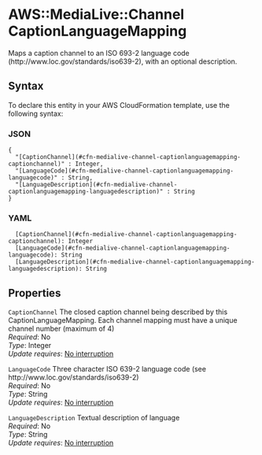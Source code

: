 # AWS::MediaLive::Channel CaptionLanguageMapping<a name="aws-properties-medialive-channel-captionlanguagemapping"></a>

Maps a caption channel to an ISO 693\-2 language code \(http://www\.loc\.gov/standards/iso639\-2\), with an optional description\.

## Syntax<a name="aws-properties-medialive-channel-captionlanguagemapping-syntax"></a>

To declare this entity in your AWS CloudFormation template, use the following syntax:

### JSON<a name="aws-properties-medialive-channel-captionlanguagemapping-syntax.json"></a>

```
{
  "[CaptionChannel](#cfn-medialive-channel-captionlanguagemapping-captionchannel)" : Integer,
  "[LanguageCode](#cfn-medialive-channel-captionlanguagemapping-languagecode)" : String,
  "[LanguageDescription](#cfn-medialive-channel-captionlanguagemapping-languagedescription)" : String
}
```

### YAML<a name="aws-properties-medialive-channel-captionlanguagemapping-syntax.yaml"></a>

```
  [CaptionChannel](#cfn-medialive-channel-captionlanguagemapping-captionchannel): Integer
  [LanguageCode](#cfn-medialive-channel-captionlanguagemapping-languagecode): String
  [LanguageDescription](#cfn-medialive-channel-captionlanguagemapping-languagedescription): String
```

## Properties<a name="aws-properties-medialive-channel-captionlanguagemapping-properties"></a>

`CaptionChannel`  <a name="cfn-medialive-channel-captionlanguagemapping-captionchannel"></a>
The closed caption channel being described by this CaptionLanguageMapping\. Each channel mapping must have a unique channel number \(maximum of 4\)  
*Required*: No  
*Type*: Integer  
*Update requires*: [No interruption](https://docs.aws.amazon.com/AWSCloudFormation/latest/UserGuide/using-cfn-updating-stacks-update-behaviors.html#update-no-interrupt)

`LanguageCode`  <a name="cfn-medialive-channel-captionlanguagemapping-languagecode"></a>
Three character ISO 639\-2 language code \(see http://www\.loc\.gov/standards/iso639\-2\)  
*Required*: No  
*Type*: String  
*Update requires*: [No interruption](https://docs.aws.amazon.com/AWSCloudFormation/latest/UserGuide/using-cfn-updating-stacks-update-behaviors.html#update-no-interrupt)

`LanguageDescription`  <a name="cfn-medialive-channel-captionlanguagemapping-languagedescription"></a>
Textual description of language  
*Required*: No  
*Type*: String  
*Update requires*: [No interruption](https://docs.aws.amazon.com/AWSCloudFormation/latest/UserGuide/using-cfn-updating-stacks-update-behaviors.html#update-no-interrupt)